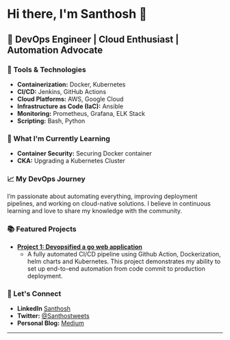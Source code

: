 # Hi there, I'm Santhosh 👋

## 🚀 DevOps Engineer | Cloud Enthusiast | Automation Advocate

### 🔧 Tools & Technologies

- **Containerization:** Docker, Kubernetes
- **CI/CD:** Jenkins, GitHub Actions
- **Cloud Platforms:** AWS, Google Cloud
- **Infrastructure as Code (IaC):** Ansible
- **Monitoring:** Prometheus, Grafana, ELK Stack
- **Scripting:** Bash, Python

### 🌱 What I'm Currently Learning

- **Container Security:** Securing Docker container
- **CKA:** Upgrading a Kubernetes Cluster

### 📈 My DevOps Journey

I’m passionate about automating everything, improving deployment pipelines, and working on cloud-native solutions. I believe in continuous learning and love to share my knowledge with the community.

### 📚 Featured Projects

- **[Project 1: Devopsified a go web application ](https://github.com/santhosmails/devops-go-web-app)**
  - A fully automated CI/CD pipeline using Github Action, Dockerization, helm charts and Kubernetes. This project demonstrates my ability to set up end-to-end automation from code commit to production deployment.


### 💬 Let's Connect

- **LinkedIn** [Santhosh](https://www.linkedin.com/in/santhosh-kumar-s-786327184/)
- **Twitter:** [@Santhostweets](https://x.com/Santhostweets)
- **Personal Blog:** [Medium](https://medium.com/@santhosmails/)

---
